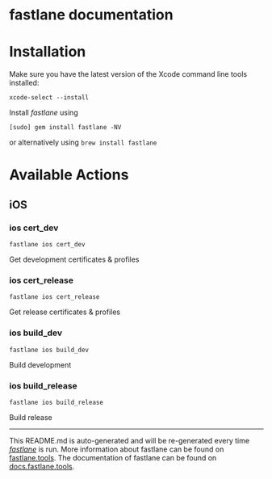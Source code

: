fastlane documentation
================
# Installation

Make sure you have the latest version of the Xcode command line tools installed:

```
xcode-select --install
```

Install _fastlane_ using
```
[sudo] gem install fastlane -NV
```
or alternatively using `brew install fastlane`

# Available Actions
## iOS
### ios cert_dev
```
fastlane ios cert_dev
```
Get development certificates & profiles
### ios cert_release
```
fastlane ios cert_release
```
Get release certificates & profiles
### ios build_dev
```
fastlane ios build_dev
```
Build development
### ios build_release
```
fastlane ios build_release
```
Build release

----

This README.md is auto-generated and will be re-generated every time [_fastlane_](https://fastlane.tools) is run.
More information about fastlane can be found on [fastlane.tools](https://fastlane.tools).
The documentation of fastlane can be found on [docs.fastlane.tools](https://docs.fastlane.tools).
